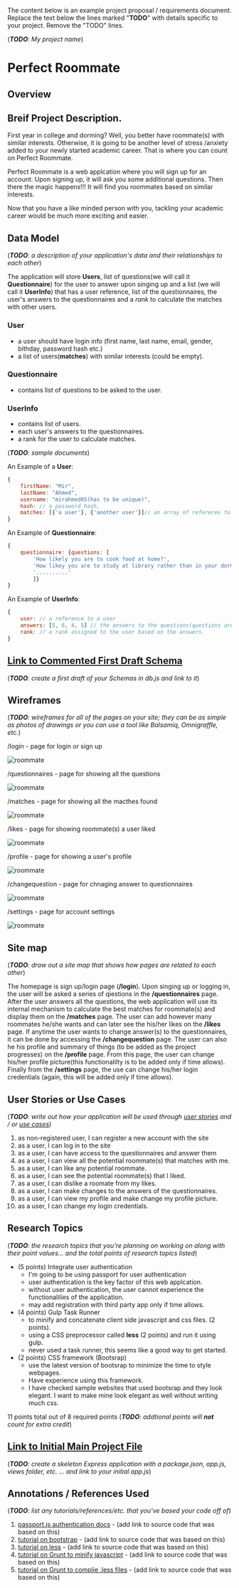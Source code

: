 The content below is an example project proposal / requirements document. Replace the text below the lines marked "__TODO__" with details specific to your project. Remove the "TODO" lines.

(___TODO__: My project name_)

# Perfect Roommate

## Overview

## Breif Project Description.

First year in college and dorming? Well, you better have roommate(s) with similar interests. Otherwise, it is going to be another level of stress /anxiety added to your newly started academic career. That is where you can count on Perfect Roommate.

Perfect Roommate is a web applcation where you will sign up for an account. Upon signing up, it will ask you some additional questions. Then there the magic happens!!! It will find you roommates based on similar interests.

Now that you have a like minded person with you, tackling your academic career would be much more exciting and easier.  

## Data Model

(___TODO__: a description of your application's data and their relationships to each other_) 

The application will store **Users**, list of questions(we will call it **Questionnaire**) for the user to answer upon singing up and a list (we will call it **UserInfo**) that has a user reference, list of the questionnaires, the user's answers to the questionnaires and a *rank* to calculate the matches with other users.

### User 
- a user should have login info (first name, last name, email, gender, bithday, password hash etc.)
- a list of users(**matches**) with similar interests (could be empty).

### Questionnaire
- contains list of questions to be asked to the user.

### UserInfo
- contains list of users.
- each user's answers to the questionnaires.
- a rank for the user to calculate matches.


(___TODO__: sample documents_)

An Example of a **User**:

```javascript
{
    firstName: "Mir",
    lastName: "Ahmed",
    username: "mirahmed65(has to be unique)",
    hash: // a password hash,
    matches: [{'a user'}, {'another user'}]// an array of refereces to other like minded users.
}
```

An Example of **Questionnaire**:

```javascript
{
    questionnaire: {questions: [
        'How likely you are to cook food at home?',
        'How likey you are to study at library rather than in your dorm?',
        '..........'
        ]}
}
```

An Example of **UserInfo**:

```javascript
{
    user: // a reference to a user
    answers: [5, 6, 4, 5] // the answers to the questions(questions are based on rate of 1 to 5)
    rank: // a rank assigned to the user based on the answers.
}
```

## [Link to Commented First Draft Schema](db.js) 

(___TODO__: create a first draft of your Schemas in db.js and link to it_)

## Wireframes

(___TODO__: wireframes for all of the pages on your site; they can be as simple as photos of drawings or you can use a tool like Balsamiq, Omnigraffle, etc._)

/login - page for login or sign up

![roommate](documentation/sign-in.PNG)

/questionnaires - page for showing all the questions

![roommate](documentation/questionnaires.PNG)

/matches - page for showing all the macthes found

![roommate](documentation/matches.PNG)

/likes - page for showing roommate(s) a user liked

![roommate](documentation/likes.PNG)

/profile - page for showing a user's profile

![roommate](documentation/profile.PNG)

/changequestion - page for chnaging answer to questionnaires

![roommate](documentation/make-changes.PNG)

/settings - page for account settings

![roommate](documentation/settings.PNG)

## Site map

(___TODO__: draw out a site map that shows how pages are related to each other_)

The homepage is sign up/login page (**/login**). Upon singing up or logging in, the user will be asked a series of qiestions in the **/questionnaires** page. After the user answers all the questions, the web application will use its internal mechanism to calculate the best matches for roommate(s) and display them on the **/matches** page. The user can add however many roommates he/she wants and can later see the his/her likes on the **/likes** page. If anytime the user wants to change answer(s) to the questionnaires, it can be done by accessing the **/changequestion** page. The user can also he his profile and summary of things (to be added as the project progresses) on the **/profile** page. From this page, the user can change his/her profile picture(this functionalilty is to be added only if time allows). Finally from the **/settings** page, the use can change his/her login credentials (again, this will be added only if time allows). 

## User Stories or Use Cases

(___TODO__: write out how your application will be used through [user stories](http://en.wikipedia.org/wiki/User_story#Format) and / or [use cases](https://www.mongodb.com/download-center?jmp=docs&_ga=1.47552679.1838903181.1489282706#previous)_)

1. as non-registered user, I can register a new account with the site
2. as a user, I can log in to the site
3. as a user, I can have access to the questionnaires and answer them
4. as a user, I can view all the potential roommate(s) that matches with me.
5. as a user, I can like any potential roommate.
6. as a user, I can see the potential roommate(s) that I liked.
7. as a user, I can dislike a roomate from my likes.
8. as a user, I can make changes to the answers of the questionnaires.
9. as a user, I can view my profile and make change my profile picture.
10. as a user, I can change my login credentials.

## Research Topics

(___TODO__: the research topics that you're planning on working on along with their point values... and the total points of research topics listed_)

* (5 points) Integrate user authentication
    * I'm going to be using passport for user authentication
    * user authentication is the key factor of this web applcation.
    * without user authentication, the user cannot experience the functionalilies of the application.
    * may add registration with third party app only if time allows.
* (4 points) Gulp Task Runner
    * to minify and concatenate client side javascript and css files. (2 points).
    * using a CSS preprocessor called **less** (2 points) and run it using gulp.
    * never used a task runner, this seems like a good way to get started.
* (2 points) CSS framework (Bootsrap)
    * use the latest version of bootsrap to minimize the time to style webpages.
    * Have experience using this framework.
    * I have checked sample websites that used bootsrap and they look elegant. I want to make mine look elegant as well without writing much css.

11 points total out of 8 required points (___TODO__: addtional points will __not__ count for extra credit_)


## [Link to Initial Main Project File](app.js) 

(___TODO__: create a skeleton Express application with a package.json, app.js, views folder, etc. ... and link to your initial app.js_)

## Annotations / References Used

(___TODO__: list any tutorials/references/etc. that you've based your code off of_)

1. [passport.js authentication docs](http://passportjs.org/docs) - (add link to source code that was based on this)
2. [tutorial on bootstrap](https://v4-alpha.getbootstrap.com/getting-started/introduction/) - (add link to source code that was based on this)
3. [tutorial on less](http://lesscss.org/) - (add link to source code that was based on this)
4. [tutorial on Grunt to minify javascript](https://github.com/gruntjs/grunt-contrib-uglify) - (add link to source code that was based on this)
5. [tutorial on Grunt to complie .less files](https://github.com/gruntjs/grunt-contrib-less) - (add link to source code that was based on this)
